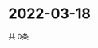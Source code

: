 # 2022-03-18
  共 0条

  <!-- BEGIN -->
  <!-- 最后更新时间Fri Mar 18 2022 05:04:38 GMT+0000 (Coordinated Universal Time) -->
  
  <!-- END -->
  
  